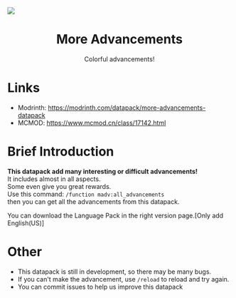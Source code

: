 ![](https://cdn.modrinth.com/data/cached_images/c2e5b4269daa5b1c4e9848d2a63d46051fc193d6.png)

<div align="center">
  <h1>More Advancements</h1>
  <p>Colorful advancements!</p>
</div>

# Links
- Modrinth: <https://modrinth.com/datapack/more-advancements-datapack>
- MCMOD: <https://www.mcmod.cn/class/17142.html>

# Brief Introduction

**This datapack add many interesting or difficult advancements!**  
It includes almost in all aspects.  
Some even give you great rewards.  
Use this command: `/function madv:all_advancements`  
then you can get all the advancements from this datapack.

You can download the Language Pack in the right version page.[Only add English(US)]

# Other
- This datapack is still in development, so there may be many bugs.
- If you can't make the advancement, use `/reload` to reload and try again.
- You can commit issues to help us improve this datapack
